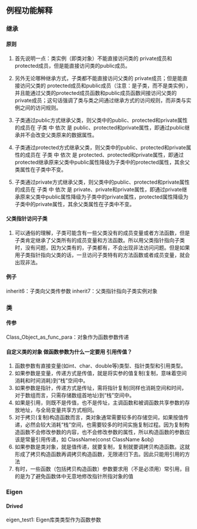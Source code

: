 ## 例程功能解释
### 继承
#### 原则
1. 首先说明一点：类实例（即类对象）不能直接访问类的 private成员和protected成员，但是能直接访问类的public成员。

2. 另外无论哪种继承方式，子类都不能直接访问父类的 private成员；但是能直接访问父类的 protected成员和public成员（注意：是子类，而不是类实例），并且能通过父类的protected成员函数和public成员函数间接访问父类的private成员；这句话强调了类与类之间通过继承方式的访问规则，而非类与实例之间的访问规则。

3. 子类通过public方式继承父类，则父类中的public、protected和private属性的成员在 子类 中 依次 是 public、protected和private属性，即通过public继承并不会改变父类原来的数据属性。

4. 子类通过protected方式继承父类，则父类中的public、protected和private属性的成员在 子类 中 依次 是 protected、protected和private属性，即通过protected继承原来父类中public属性降级为子类中的protected属性，其余父类属性在子类中不变。

5. 子类通过private方式继承父类，则父类中的public、protected和private属性的成员在 子类 中 依次 是 private、private和private属性，即通过private继承原来父类中public属性降级为子类中的private属性，protected属性降级为子类中的private属性，其余父类属性在子类中不变。
#### 父类指针访问子类

1. 可以通俗的理解，子类可能含有一些父类没有的成员变量或者方法函数，但是子类肯定继承了父类所有的成员变量和方法函数。所以用父类指针指向子类时，没有问题，因为父类有的，子类都有，不会出现非法访问问题。但是如果用子类指针指向父类的话，一旦访问子类特有的方法函数或者成员变量，就会出现非法。

#### 例子
inherit6：子类向父类传参数
inherit7：父类指针指向子类实例对象


### 类
#### 传参
Class_Object_as_func_para：对象作为函数参数传递
#### 自定义类的对象 做函数参数为什么一定要用 引用传值？
1. 函数参数有直接变量(如int、char、double等)类型、指针类型和引用类型。
2. 如果参数是变量，传递方式是传值，就是将实参的值复制(复制，意味着空间消耗和时间消耗)到“栈”空间中。
3. 如果参数是指针，传递方式是传址，需将指针复制(同样也消耗空间和时间，对于数组而言，只需存储数组首地址)到“栈”空间中。
4. 如果是引用，则既不是传值，也不是传址，主调函数和被调函数共享参数的存放地址，与全局变量共享方式相同。
5. 对于拷贝(复制)构造函数而言，类对象通常需要较多的存储空间，如果按值传递，必然会较大消耗“栈”空间，也需要较多的时间实施复制过程。因为复制构造函数不会修改参数的内容，也不会修改参数的属性，所以构造函数的参数应该是常量引用传递，如 ClassName(const ClassName &obj)
6. 如果参数是类对象，就是值传递，就要复制，复制就要调拷贝构造函数。这就形成了拷贝构造函数再调拷贝构造函数，无限递归下去。因此只能用引用的方法
7. 有时，一些函数（包括拷贝构造函数）参数要求用（不是必须用）常引用，目的是为了避免函数体中无意地修改指针所指对象的值

### Eigen
#### Drived
eigen_test1:  Eigen库类类型作为函数参数